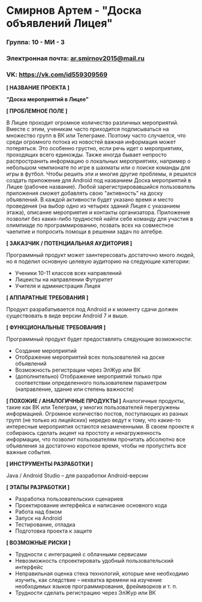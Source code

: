 # Смирнов Артем - "Доска объявлений Лицея"

### Группа: 10 - МИ - 3
### Электронная почта: ar.smirnov2015@mail.ru
### VK: https://vk.com/id559309569


**[ НАЗВАНИЕ ПРОЕКТА ]**

**“Доска мероприятий в Лицее”**

**[ ПРОБЛЕМНОЕ ПОЛЕ ]**

В Лицее проходит огромное количество различных мероприятий. Вместе с этим, ученикам часто приходится подписываться на множество групп в ВК или Телеграме. Поэтому часто случается, что среди огромного потока из новостей важная информация может потеряться. Это особенно грустно, если речь идет о мероприятиях, проходящих всего единожды. Также иногда бывает непросто распространить информацию о локальных мероприятиях, например о небольшом чемпионате по игре в шахматы или о поиске команды для игры в футбол. Чтобы решить эти и многие другие проблемы, я решился создать приложение для Android под названием Доска мероприятий в Лицее (рабочее название). Любой зарегистрировавшийся пользователь приложения сможет добавлять свою "активность" на доску объявлений. В каждой активности будет указано время и место проведения (на выбор одно из четырех зданий Лицея с указанием этажа), описание мероприятия и контакты организатора. Приложение позволит без каких-либо трудностей найти себе команду для участия в олимпиаде по программированию, позвать всех на совместное чаепитие и попросить помощи в решении задач по алгебре. 

**[ ЗАКАЗЧИК / ПОТЕНЦИАЛЬНАЯ АУДИТОРИЯ ]**

Программный продукт может заинтересовать достаточно много людей, но я поделил основную целевую аудиторию на следующие категории:

* Ученики 10-11 классов всех направлений
* Лицеисты на направлении Футуритет
* Учителя и администрация Лицея


**[ АППАРАТНЫЕ ТРЕБОВАНИЯ ]** 

Продукт разрабатывается под Android и к моменту сдачи должен существовать в виде версии Android 7 и выше.


**[ ФУНКЦИОНАЛЬНЫЕ ТРЕБОВАНИЯ ]**

Программный продукт будет предоставлять следующие возможности:

* Создание мероприятий
* Отображение мероприятий всех пользователей на доске объявлений
* Возможность регистрации через ЭлЖур или ВК
* (дополнительно) Отображение мероприятий только при соответствии определенного пользователем параметром (направление, здание или степень важности)

**[ ПОХОЖИЕ / АНАЛОГИЧНЫЕ ПРОДУКТЫ ]**
Аналогичные продукты, такие как ВК или Телеграм, у многих пользователей перегружены информацией. Огромное количество постов, поступающих из разных групп (не только из лицейских) нередко ведут к тому, что какие-то интересные мероприятия остаются незамеченными. В своем проекте я собираюсь сделать акцент на простоту и ненагруженность информации, что позволит пользователям прочитать абсолютно все объявления за достаточно короткое время, чтобы не пропустить все важные события.


**[ ИНСТРУМЕНТЫ РАЗРАБОТКИ ]**

Java / Android Studio – для разработки Android-версии


**[ ЭТАПЫ РАЗРАБОТКИ ]**

*	Разработка пользовательских сценариев
*	Проектирование интерфейса и написание основного кода
*	Работа над бэком
*	Запуск на Android 
*	Тестирование, отладка
*	Подготовка проекта к защите

**[ ВОЗМОЖНЫЕ РИСКИ ]**


*	Трудности с интеграцией с облачными сервисами
*	Невозможность спроектировать удобный пользовательский интерфейс 
*	Неправильная оценка стека технологий, которые мне необходимо изучить, как следствие – нехватка времени на изучение    необходимых языков программирования, фреймворков и т. п.
* Трудности сделать регистрацию через ЭлЖур или ВК
